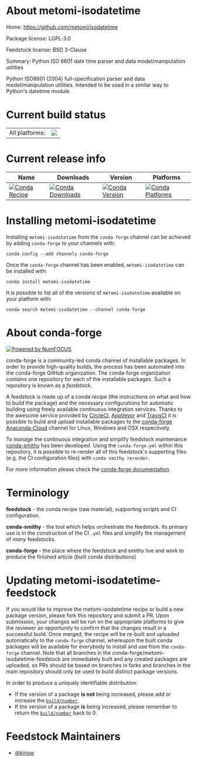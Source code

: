 About metomi-isodatetime
========================

Home: https://github.com/metomi/isodatetime

Package license: LGPL-3.0

Feedstock license: BSD 3-Clause

Summary: Python ISO 8601 date time parser and data model/manipulation utilities

Python ISO8601 (2004) full-specification parser and data
model/manipulation utilities. Intended to be used in a similar
way to Python's datetime module.


Current build status
====================


<table><tr><td>All platforms:</td>
    <td>
      <a href="https://dev.azure.com/conda-forge/feedstock-builds/_build/latest?definitionId=7918&branchName=master">
        <img src="https://dev.azure.com/conda-forge/feedstock-builds/_apis/build/status/metomi-isodatetime-feedstock?branchName=master">
      </a>
    </td>
  </tr>
</table>

Current release info
====================

| Name | Downloads | Version | Platforms |
| --- | --- | --- | --- |
| [![Conda Recipe](https://img.shields.io/badge/recipe-metomi--isodatetime-green.svg)](https://anaconda.org/conda-forge/metomi-isodatetime) | [![Conda Downloads](https://img.shields.io/conda/dn/conda-forge/metomi-isodatetime.svg)](https://anaconda.org/conda-forge/metomi-isodatetime) | [![Conda Version](https://img.shields.io/conda/vn/conda-forge/metomi-isodatetime.svg)](https://anaconda.org/conda-forge/metomi-isodatetime) | [![Conda Platforms](https://img.shields.io/conda/pn/conda-forge/metomi-isodatetime.svg)](https://anaconda.org/conda-forge/metomi-isodatetime) |

Installing metomi-isodatetime
=============================

Installing `metomi-isodatetime` from the `conda-forge` channel can be achieved by adding `conda-forge` to your channels with:

```
conda config --add channels conda-forge
```

Once the `conda-forge` channel has been enabled, `metomi-isodatetime` can be installed with:

```
conda install metomi-isodatetime
```

It is possible to list all of the versions of `metomi-isodatetime` available on your platform with:

```
conda search metomi-isodatetime --channel conda-forge
```


About conda-forge
=================

[![Powered by NumFOCUS](https://img.shields.io/badge/powered%20by-NumFOCUS-orange.svg?style=flat&colorA=E1523D&colorB=007D8A)](http://numfocus.org)

conda-forge is a community-led conda channel of installable packages.
In order to provide high-quality builds, the process has been automated into the
conda-forge GitHub organization. The conda-forge organization contains one repository
for each of the installable packages. Such a repository is known as a *feedstock*.

A feedstock is made up of a conda recipe (the instructions on what and how to build
the package) and the necessary configurations for automatic building using freely
available continuous integration services. Thanks to the awesome service provided by
[CircleCI](https://circleci.com/), [AppVeyor](https://www.appveyor.com/)
and [TravisCI](https://travis-ci.org/) it is possible to build and upload installable
packages to the [conda-forge](https://anaconda.org/conda-forge)
[Anaconda-Cloud](https://anaconda.org/) channel for Linux, Windows and OSX respectively.

To manage the continuous integration and simplify feedstock maintenance
[conda-smithy](https://github.com/conda-forge/conda-smithy) has been developed.
Using the ``conda-forge.yml`` within this repository, it is possible to re-render all of
this feedstock's supporting files (e.g. the CI configuration files) with ``conda smithy rerender``.

For more information please check the [conda-forge documentation](https://conda-forge.org/docs/).

Terminology
===========

**feedstock** - the conda recipe (raw material), supporting scripts and CI configuration.

**conda-smithy** - the tool which helps orchestrate the feedstock.
                   Its primary use is in the construction of the CI ``.yml`` files
                   and simplify the management of *many* feedstocks.

**conda-forge** - the place where the feedstock and smithy live and work to
                  produce the finished article (built conda distributions)


Updating metomi-isodatetime-feedstock
=====================================

If you would like to improve the metomi-isodatetime recipe or build a new
package version, please fork this repository and submit a PR. Upon submission,
your changes will be run on the appropriate platforms to give the reviewer an
opportunity to confirm that the changes result in a successful build. Once
merged, the recipe will be re-built and uploaded automatically to the
`conda-forge` channel, whereupon the built conda packages will be available for
everybody to install and use from the `conda-forge` channel.
Note that all branches in the conda-forge/metomi-isodatetime-feedstock are
immediately built and any created packages are uploaded, so PRs should be based
on branches in forks and branches in the main repository should only be used to
build distinct package versions.

In order to produce a uniquely identifiable distribution:
 * If the version of a package **is not** being increased, please add or increase
   the [``build/number``](https://conda.io/docs/user-guide/tasks/build-packages/define-metadata.html#build-number-and-string).
 * If the version of a package **is** being increased, please remember to return
   the [``build/number``](https://conda.io/docs/user-guide/tasks/build-packages/define-metadata.html#build-number-and-string)
   back to 0.

Feedstock Maintainers
=====================

* [@kinow](https://github.com/kinow/)

